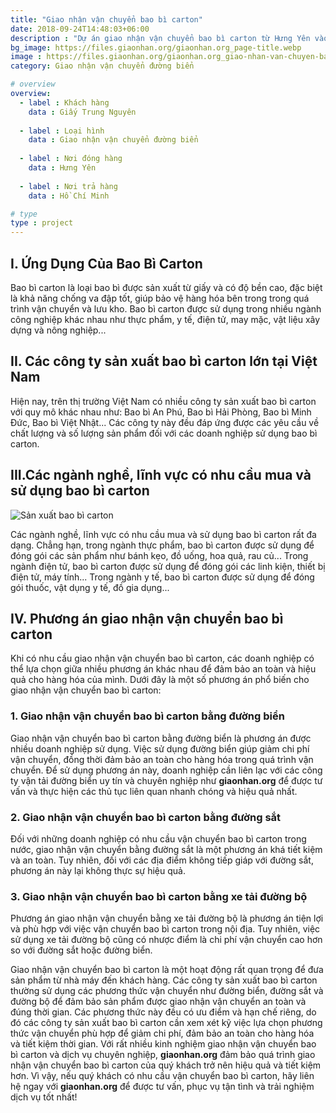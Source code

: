 ```yaml
---
title: "Giao nhận vận chuyển bao bì carton"
date: 2018-09-24T14:48:03+06:00
description : "Dự án giao nhận vận chuyển bao bì carton từ Hưng Yên vào Hồ Chí Minh"
bg_image: https://files.giaonhan.org/giaonhan.org_page-title.webp
image : https://files.giaonhan.org/giaonhan.org_giao-nhan-van-chuyen-bao-bi-carton.webp
category: Giao nhận vận chuyển đường biển

# overview
overview:
  - label : Khách hàng
    data : Giấy Trung Nguyên
    
  - label : Loại hình
    data : Giao nhận vận chuyển đường biển
    
  - label : Nơi đóng hàng
    data : Hưng Yên
    
  - label : Nơi trả hàng
    data : Hồ Chí Minh

# type
type : project
---
```


## I. Ứng Dụng Của Bao Bì Carton

Bao bì carton là loại bao bì được sản xuất từ giấy và có độ bền cao, đặc biệt là khả năng chống va đập tốt, giúp bảo vệ hàng hóa bên trong trong quá trình vận chuyển và lưu kho. Bao bì carton được sử dụng trong nhiều ngành công nghiệp khác nhau như thực phẩm, y tế, điện tử, may mặc, vật liệu xây dựng và nông nghiệp...

## II. Các công ty sản xuất bao bì carton lớn tại Việt Nam

Hiện nay, trên thị trường Việt Nam có nhiều công ty sản xuất bao bì carton với quy mô khác nhau như: Bao bì An Phú, Bao bì Hải Phòng, Bao bì Minh Đức, Bao bì Việt Nhật... Các công ty này đều đáp ứng được các yêu cầu về chất lượng và số lượng sản phẩm đối với các doanh nghiệp sử dụng bao bì carton.

## III.Các ngành nghề, lĩnh vực có nhu cầu mua và sử dụng bao bì carton

![Sản xuất bao bì carton](https://files.giaonhan.org/giaonhan.org_bao-bi-carton.webp)

Các ngành nghề, lĩnh vực có nhu cầu mua và sử dụng bao bì carton rất đa dạng. Chẳng hạn, trong ngành thực phẩm, bao bì carton được sử dụng để đóng gói các sản phẩm như bánh kẹo, đồ uống, hoa quả, rau củ... Trong ngành điện tử, bao bì carton được sử dụng để đóng gói các linh kiện, thiết bị điện tử, máy tính... Trong ngành y tế, bao bì carton được sử dụng để đóng gói thuốc, vật dụng y tế, đồ gia dụng...

## IV. Phương án giao nhận vận chuyển bao bì carton

Khi có nhu cầu giao nhận vận chuyển bao bì carton, các doanh nghiệp có thể lựa chọn giữa nhiều phương án khác nhau để đảm bảo an toàn và hiệu quả cho hàng hóa của mình. Dưới đây là một số phương án phổ biến cho giao nhận vận chuyển bao bì carton:

### 1. Giao nhận vận chuyển bao bì carton bằng đường biển

Giao nhận vận chuyển bao bì carton bằng đường biển là phương án được nhiều doanh nghiệp sử dụng. Việc sử dụng đường biển giúp giảm chi phí vận chuyển, đồng thời đảm bảo an toàn cho hàng hóa trong quá trình vận chuyển. Để sử dụng phương án này, doanh nghiệp cần liên lạc với các công ty vận tải đường biển uy tín và chuyên nghiệp như **giaonhan.org** để được tư vấn và thực hiện các thủ tục liên quan nhanh chóng và hiệu quả nhất.

### 2. Giao nhận vận chuyển bao bì carton bằng đường sắt

Đối với những doanh nghiệp có nhu cầu vận chuyển bao bì carton trong nước, giao nhận vận chuyển bằng đường sắt là một phương án khá tiết kiệm và an toàn. Tuy nhiên, đối với các địa điểm không tiếp giáp với đường sắt, phương án này lại không thực sự hiệu quả.

### 3. Giao nhận vận chuyển bao bì carton bằng xe tải đường bộ

Phương án giao nhận vận chuyển bằng xe tải đường bộ là phương án tiện lợi và phù hợp với việc vận chuyển bao bì carton trong nội địa. Tuy nhiên, việc sử dụng xe tải đường bộ cũng có nhược điểm là chi phí vận chuyển cao hơn so với đường sắt hoặc đường biển.

Giao nhận vận chuyển bao bì carton là một hoạt động rất quan trọng để đưa sản phẩm từ nhà máy đến khách hàng. Các công ty sản xuất bao bì carton thường sử dụng các phương thức vận chuyển như đường biển, đường sắt và đường bộ để đảm bảo sản phẩm được giao nhận vận chuyển an toàn và đúng thời gian. Các phương thức này đều có ưu điểm và hạn chế riêng, do đó các công ty sản xuất bao bì carton cần xem xét kỹ việc lựa chọn phương thức vận chuyển phù hợp để giảm chi phí, đảm bảo an toàn cho hàng hóa và tiết kiệm thời gian. Với rất nhiều kinh nghiệm giao nhận vận chuyển bao bì carton và dịch vụ chuyên nghiệp, **giaonhan.org** đảm bảo quá trình giao nhận vận chuyển bao bì carton của quý khách trở nên hiệu quả và tiết kiệm hơn. Vì vậy, nếu quý khách có nhu cầu vận chuyển bao bì carton, hãy liên hệ ngay với **giaonhan.org** để được tư vấn, phục vụ tận tình và trải nghiệm dịch vụ tốt nhất!
